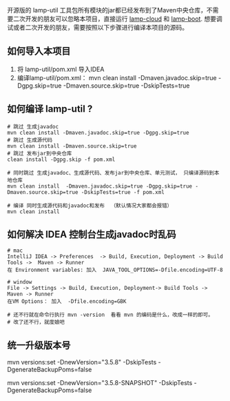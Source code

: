 开源版的 lamp-util 工具包所有模块的jar都已经发布到了Maven中央仓库，不需要二次开发的朋友可以忽略本项目，直接运行 [lamp-cloud](https://github.com/zuihou/lamp-cloud) 和 [lamp-boot](https://github.com/zuihou111/lamp-boot).
想要调试或者二次开发的朋友，需要按照以下步骤进行编译本项目的源码。 

## 如何导入本项目
1. 将 lamp-util/pom.xml 导入IDEA
2. 编译lamp-util/pom.xml：  mvn clean install -Dmaven.javadoc.skip=true -Dgpg.skip=true -Dmaven.source.skip=true -DskipTests=true


## 如何编译 lamp-util ?
```
# 跳过 生成javadoc
mvn clean install -Dmaven.javadoc.skip=true -Dgpg.skip=true
# 跳过 生成源代码
mvn clean install -Dmaven.source.skip=true
# 跳过 发布jar到中央仓库
clean install -Dgpg.skip -f pom.xml

# 同时跳过 生成javadoc、生成源代码、发布jar到中央仓库、单元测试， 只编译源码到本地仓库
mvn clean install  -Dmaven.javadoc.skip=true -Dgpg.skip=true -Dmaven.source.skip=true -DskipTests=true -f pom.xml

# 编译 同时生成源代码和javadoc和发布  （默认情况大家都会报错）
mvn clean install
```

## 如何解决 IDEA 控制台生成javadoc时乱码
```
# mac
IntelliJ IDEA -> Preferences  -> Build, Execution, Deployment -> Build Tools ->  Maven -> Runner 
在 Environment variables: 加入  JAVA_TOOL_OPTIONS=-Dfile.encoding=UTF-8

# window
File -> Settings -> Build, Execution, Deployment-> Build Tools ->  Maven -> Runner 
在VM Options： 加入  -Dfile.encoding=GBK

# 还不行就在命令行执行 mvn -version  看看 mvn 的编码是什么，改成一样的即可。
# 改了还不行，就度娘吧
```

## 统一升级版本号

mvn versions:set -DnewVersion="3.5.8" -DskipTests -DgenerateBackupPoms=false

mvn versions:set -DnewVersion="3.5.8-SNAPSHOT" -DskipTests -DgenerateBackupPoms=false

